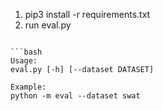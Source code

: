 
1. pip3 install -r requirements.txt
2. run eval.py

```bash:

```bash
Usage: 
eval.py [-h] [--dataset DATASET]

Example:
python -m eval --dataset swat
```

